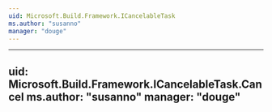```yaml
---
uid: Microsoft.Build.Framework.ICancelableTask
ms.author: "susanno"
manager: "douge"
---
```


---
uid: Microsoft.Build.Framework.ICancelableTask.Cancel
ms.author: "susanno"
manager: "douge"
---
